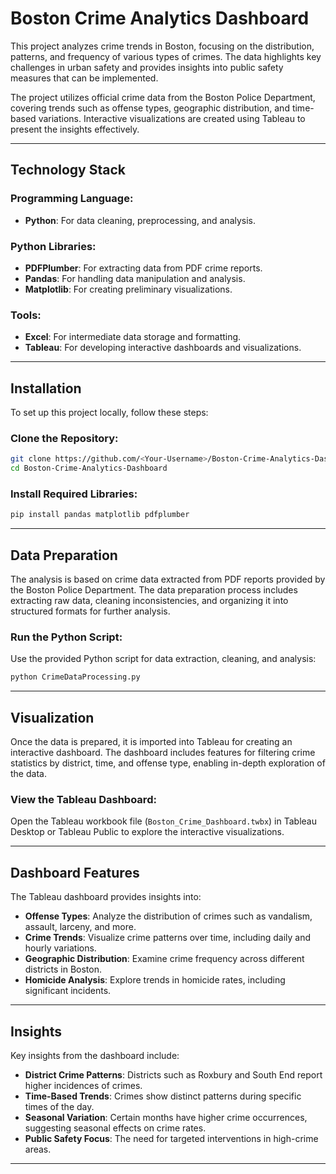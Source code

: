 # Boston Crime Analytics Dashboard

This project analyzes crime trends in Boston, focusing on the distribution, patterns, and frequency of various types of crimes. The data highlights key challenges in urban safety and provides insights into public safety measures that can be implemented. 

The project utilizes official crime data from the Boston Police Department, covering trends such as offense types, geographic distribution, and time-based variations. Interactive visualizations are created using Tableau to present the insights effectively.

---

## Technology Stack

### Programming Language:
- **Python**: For data cleaning, preprocessing, and analysis.

### Python Libraries:
- **PDFPlumber**: For extracting data from PDF crime reports.
- **Pandas**: For handling data manipulation and analysis.
- **Matplotlib**: For creating preliminary visualizations.

### Tools:
- **Excel**: For intermediate data storage and formatting.
- **Tableau**: For developing interactive dashboards and visualizations.

---

## Installation

To set up this project locally, follow these steps:

### Clone the Repository:
```bash
git clone https://github.com/<Your-Username>/Boston-Crime-Analytics-Dashboard.git
cd Boston-Crime-Analytics-Dashboard
```

### Install Required Libraries:
```bash
pip install pandas matplotlib pdfplumber
```

---

## Data Preparation

The analysis is based on crime data extracted from PDF reports provided by the Boston Police Department. The data preparation process includes extracting raw data, cleaning inconsistencies, and organizing it into structured formats for further analysis.

### Run the Python Script:
Use the provided Python script for data extraction, cleaning, and analysis:
```bash
python CrimeDataProcessing.py
```

---

## Visualization

Once the data is prepared, it is imported into Tableau for creating an interactive dashboard. The dashboard includes features for filtering crime statistics by district, time, and offense type, enabling in-depth exploration of the data.

### View the Tableau Dashboard:
Open the Tableau workbook file (`Boston_Crime_Dashboard.twbx`) in Tableau Desktop or Tableau Public to explore the interactive visualizations.

---

## Dashboard Features

The Tableau dashboard provides insights into:

- **Offense Types**: Analyze the distribution of crimes such as vandalism, assault, larceny, and more.
- **Crime Trends**: Visualize crime patterns over time, including daily and hourly variations.
- **Geographic Distribution**: Examine crime frequency across different districts in Boston.
- **Homicide Analysis**: Explore trends in homicide rates, including significant incidents.

---

## Insights

Key insights from the dashboard include:

- **District Crime Patterns**: Districts such as Roxbury and South End report higher incidences of crimes.
- **Time-Based Trends**: Crimes show distinct patterns during specific times of the day.
- **Seasonal Variation**: Certain months have higher crime occurrences, suggesting seasonal effects on crime rates.
- **Public Safety Focus**: The need for targeted interventions in high-crime areas.

---

